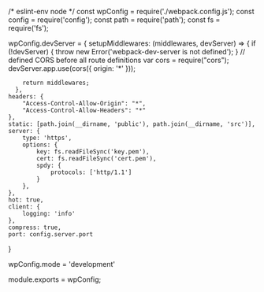/* eslint-env node */
const wpConfig = require('./webpack.config.js');
const config = require('config');
const path = require('path');
const fs = require('fs');

wpConfig.devServer = {
    setupMiddlewares: (middlewares, devServer) => {
        if (!devServer) {
            throw new Error('webpack-dev-server is not defined');
        }
        // defined CORS before all route definitions
        var cors = require("cors");
        devServer.app.use(cors({ origin: '*' }));

        return middlewares;
      },
    headers: {
        "Access-Control-Allow-Origin": "*",
        "Access-Control-Allow-Headers": "*"
    },
    static: [path.join(__dirname, 'public'), path.join(__dirname, 'src')],
    server: {
        type: 'https',
        options: {
            key: fs.readFileSync('key.pem'),
            cert: fs.readFileSync('cert.pem'),
            spdy: {
                protocols: ['http/1.1']
            }
        },
    },
    hot: true,
    client: {
        logging: 'info'
    },
    compress: true,
    port: config.server.port
}

wpConfig.mode = 'development'

module.exports = wpConfig;

